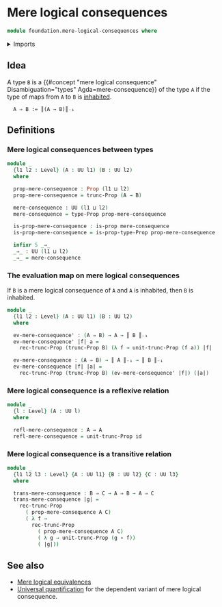 # Mere logical consequences

```agda
module foundation.mere-logical-consequences where
```

<details><summary>Imports</summary>

```agda
open import foundation.propositional-truncations
open import foundation.universe-levels

open import foundation-core.function-types
open import foundation-core.propositions
```

</details>

## Idea

A type `B` is a
{{#concept "mere logical consequence" Disambiguation="types" Agda=mere-consequence}}
of the type `A` if the type of maps from `A` to `B` is
[inhabited](foundation.inhabited-types.md).

```text
  A ⇒ B := ║(A → B)║₋₁
```

## Definitions

### Mere logical consequences between types

```agda
module _
  {l1 l2 : Level} (A : UU l1) (B : UU l2)
  where

  prop-mere-consequence : Prop (l1 ⊔ l2)
  prop-mere-consequence = trunc-Prop (A → B)

  mere-consequence : UU (l1 ⊔ l2)
  mere-consequence = type-Prop prop-mere-consequence

  is-prop-mere-consequence : is-prop mere-consequence
  is-prop-mere-consequence = is-prop-type-Prop prop-mere-consequence

  infixr 5 _⇒_
  _⇒_ : UU (l1 ⊔ l2)
  _⇒_ = mere-consequence
```

### The evaluation map on mere logical consequences

If `B` is a mere logical consequence of `A` and `A` is inhabited, then `B` is
inhabited.

```agda
module _
  {l1 l2 : Level} (A : UU l1) (B : UU l2)
  where

  ev-mere-consequence' : (A ⇒ B) → A → ║ B ║₋₁
  ev-mere-consequence' |f| a =
    rec-trunc-Prop (trunc-Prop B) (λ f → unit-trunc-Prop (f a)) |f|

  ev-mere-consequence : (A ⇒ B) → ║ A ║₋₁ → ║ B ║₋₁
  ev-mere-consequence |f| |a| =
    rec-trunc-Prop (trunc-Prop B) (ev-mere-consequence' |f|) (|a|)
```

### Mere logical consequence is a reflexive relation

```agda
module _
  {l : Level} (A : UU l)
  where

  refl-mere-consequence : A ⇒ A
  refl-mere-consequence = unit-trunc-Prop id
```

### Mere logical consequence is a transitive relation

```agda
module _
  {l1 l2 l3 : Level} {A : UU l1} {B : UU l2} {C : UU l3}
  where

  trans-mere-consequence : B ⇒ C → A ⇒ B → A ⇒ C
  trans-mere-consequence |g| =
    rec-trunc-Prop
      ( prop-mere-consequence A C)
      ( λ f →
        rec-trunc-Prop
          ( prop-mere-consequence A C)
          ( λ g → unit-trunc-Prop (g ∘ f))
          ( |g|))
```

## See also

- [Mere logical equivalences](foundation.mere-logical-equivalences.md)
- [Universal quantification](foundation.universal-quantification.md) for the
  dependent variant of mere logical consequence.
